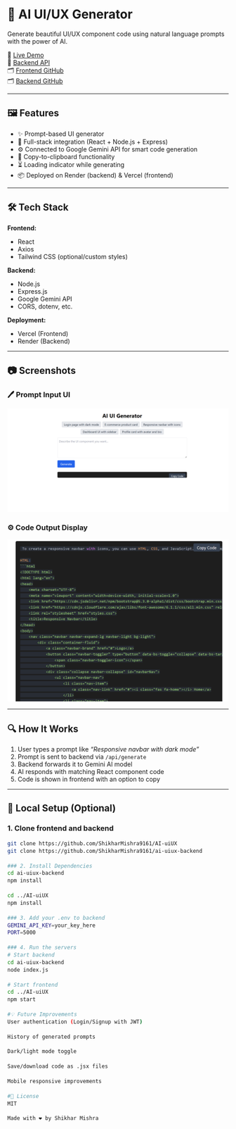 # 🧠 AI UI/UX Generator

Generate beautiful UI/UX component code using natural language prompts with the power of AI.

🚀 [Live Demo](https://ai-uiux-olive.vercel.app/)  
🔗 [Backend API](https://ai-uiux-backend.onrender.com)  
🗂️ [Frontend GitHub](https://github.com/ShikharMishra9161/AI-uiUx/tree/main/ai-ui-generator)  
🗂️ [Backend GitHub](https://github.com/ShikharMishra9161/AI-uiUx/tree/main/server)

---

## 🖼️ Features

- ✨ Prompt-based UI generator
- 🔌 Full-stack integration (React + Node.js + Express)
- ⚙️ Connected to Google Gemini API for smart code generation
- 🔄 Copy-to-clipboard functionality
- ⏳ Loading indicator while generating
- 📦 Deployed on Render (backend) & Vercel (frontend)

---

## 🛠️ Tech Stack

**Frontend:**  
- React  
- Axios  
- Tailwind CSS (optional/custom styles)

**Backend:**  
- Node.js  
- Express.js  
- Google Gemini API  
- CORS, dotenv, etc.

**Deployment:**  
- Vercel (Frontend)  
- Render (Backend)

---

## 📷 Screenshots

### 🖊️ Prompt Input UI
![Prompt UI](https://github.com/ShikharMishra9161/AI-uiUx/blob/main/ai-ui-generator/public/Screenshot%202025-08-02%20210851.png)

### ⚙️ Code Output Display
![Output UI](https://github.com/ShikharMishra9161/AI-uiUx/blob/main/ai-ui-generator/public/image.png)

---

## 🔍 How It Works

1. User types a prompt like _“Responsive navbar with dark mode”_
2. Prompt is sent to backend via `/api/generate`
3. Backend forwards it to Gemini AI model
4. AI responds with matching React component code
5. Code is shown in frontend with an option to copy

---

## 🧪 Local Setup (Optional)

### 1. Clone frontend and backend

```bash
git clone https://github.com/ShikharMishra9161/AI-uiUX
git clone https://github.com/ShikharMishra9161/ai-uiux-backend

### 2. Install Dependencies
cd ai-uiux-backend
npm install

cd ../AI-uiUX
npm install

### 3. Add your .env to backend
GEMINI_API_KEY=your_key_here
PORT=5000

### 4. Run the servers
# Start backend
cd ai-uiux-backend
node index.js

# Start frontend
cd ../AI-uiUX
npm start

#💡 Future Improvements
User authentication (Login/Signup with JWT)

History of generated prompts

Dark/light mode toggle

Save/download code as .jsx files

Mobile responsive improvements

#📄 License
MIT

Made with ❤️ by Shikhar Mishra





